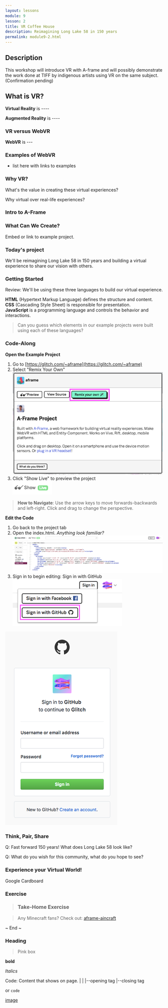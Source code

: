 ```yaml
---
layout: lessons
module: 9
lesson: 2
title: VR Coffee House
description: Reimagining Long Lake 58 in 150 years
permalink: module9-2.html
---
```


## Description

This workshop will introduce VR with A-frame and will possibly demonstrate the work done at TIFF by indigenous artists using VR on the same subject. (Confirmation pending)

## What is VR?

**Virtual Reality** is ----

**Augmented Reality** is ----


### VR versus WebVR

**WebVR** is ---


### Examples of WebVR

* list here with links to examples

### Why VR?

What's the value in creating these virtual experiences?

Why virtual over real-life experiences?

### Intro to A-Frame


### What Can We Create?

Embed or link to example project.


### Today's project

We'll be reimagining Long Lake 58 in 150 years and building a virtual experience to share our vision with others.

### Getting Started

Review: We'll be using these three languages to build our virtual experience.

**HTML** (Hypertext Markup Language) defines the structure and content.  
**CSS** (Cascading Style Sheet) is responsible for presentation.  
**JavaScript** is a programming language and controls the behavior and interactions.

>Can you guess which elements in our example projects were built using each of these languages?

### Code-Along

**Open the Example Project**

1. Go to [https://glitch.com/~aframe](https://glitch.com/~aframe)
1. Select "Remix Your Own" <br> <img alt="remix your own" src="img/aframe-remix.png" class="print-hide"/>
1. Click "Show Live" to preview the project <br> <img alt="show live" src="img/show-live.png" class="print-hide"/>

>**How to Navigate**: Use the arrow keys to move forwards-backwards and left-right. Click and drag to change the perspective.

**Edit the Code**

1. Go back to the project tab
1. Open the index.html. *Anything look familiar?* <br> <img alt="see index" src="img/see-index.png" class="print-hide"/>
1. Sign in to begin editing: Sign in with GitHub <br> <img alt="sign in" src="img/sign-in.png" class="print-hide"/>

<img alt="sign in with github" src="img/github-signin.png" class="print-hide"/>




### Think, Pair, Share

Q: Fast forward 150 years! What does Long Lake 58 look like?

Q: What do you wish for this community, what do you hope to see?





### Experience your Virtual World!

Google Cardboard


### Exercise


>### Take-Home Exercise

>Any Minecraft fans? Check out: [aframe-aincraft](aframe-aincraft)


~ End ~


### Heading

>Pink box

**bold**

*Italics*

Code:
    <tag>Content that shows on page.</tag>
      |                               |
      |--opening tag                  |--closing tag

or `code`

[image](http://html5doctor.com/lets-talk-about-semantics/)

